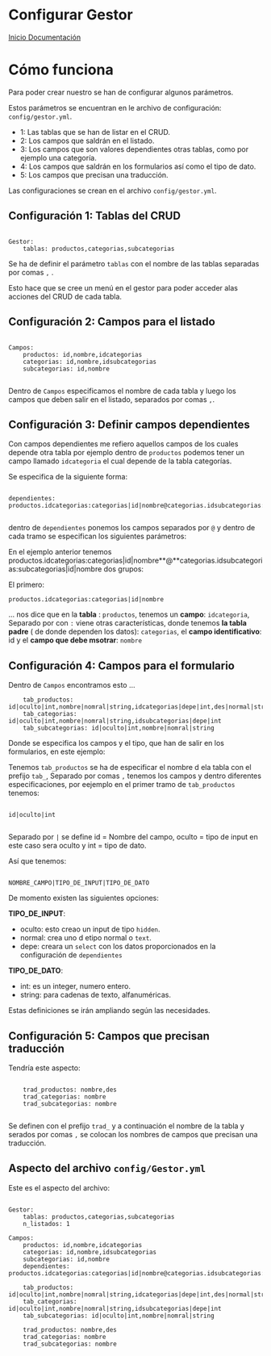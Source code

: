 Configurar Gestor
=================

[Inicio Documentación][1] 

# Cómo funciona

Para poder crear nuestro se han de configurar algunos parámetros.

Estos parámetros se encuentran en le archivo de configuración: `config/gestor.yml`.

- 1: Las tablas que se han de listar en el CRUD.
- 2: Los campos que saldrán en el listado.
- 3: Los campos que son valores dependientes otras tablas, como por ejemplo una categoría.
- 4: Los campos que saldrán en los formularios así como el tipo de dato.
- 5: Los campos que precisan una traducción.


Las configuraciones se crean en el  archivo `config/gestor.yml`.

## Configuración 1: Tablas del CRUD

```

Gestor:
    tablas: productos,categorias,subcategorias

```

Se ha de definir el parámetro `tablas` con el nombre de las tablas separadas por comas `,` .

Esto hace que se cree un menú en el gestor para poder acceder alas acciones del CRUD de cada tabla.



## Configuración 2: Campos para el listado

```

Campos:
    productos: id,nombre,idcategorias
    categorias: id,nombre,idsubcategorias 
    subcategorias: id,nombre


```
Dentro de `Campos` especificamos el nombre de cada tabla y luego los campos que deben salir en el listado, separados por comas `,`.


## Configuración 3: Definir campos dependientes

Con campos dependientes me refiero aquellos campos de los cuales depende otra tabla por ejemplo dentro de `productos` podemos tener un campo llamado `idcategoria` el cual depende de la tabla categorías.

Se especifica de la siguiente forma:

``` 

dependientes: productos.idcategorias:categorias|id|nombre@categorias.idsubcategorias:subcategorias|id|nombre 


```
dentro de `dependientes` ponemos los campos separados por `@` y dentro de cada tramo se especifican los siguientes parámetros:

En el ejemplo anterior tenemos productos.idcategorias:categorias|id|nombre**@**categorias.idsubcategorias:subcategorias|id|nombre dos grupos:

El primero:

```
productos.idcategorias:categorias|id|nombre

```
... nos dice que en la **tabla** : `productos`, tenemos un **campo**: `idcategoria`, Separado por con `:` viene otras características, donde tenemos **la tabla padre** (  de donde dependen los datos): `categorias`, el **campo identificativo**: id y el **campo que debe msotrar**: `nombre`



## Configuración 4: Campos para el formulario

Dentro de `Campos` encontramos esto ...

```
    tab_productos: id|oculto|int,nombre|nomral|string,idcategorias|depe|int,des|normal|string
    tab_categorias: id|oculto|int,nombre|nomral|string,idsubcategorias|depe|int
    tab_subcategorias: id|oculto|int,nombre|nomral|string

```

Donde se especifica los campos y el tipo,  que han de salir en los formularios, en este ejemplo:

Tenemos `tab_productos` se ha de especificar el nombre d ela tabla con el prefijo `tab_`, Separado por comas `,` tenemos los campos y dentro diferentes especificaciones, por eejemplo en el primer tramo de `tab_productos` tenemos:

```

id|oculto|int


```

Separado por `|` se define id = Nombre del campo, oculto =  tipo de input en este caso sera oculto y int = tipo de dato.

Así que tenemos:


```

NOMBRE_CAMPO|TIPO_DE_INPUT|TIPO_DE_DATO

```

De momento existen las siguientes opciones:

**TIPO_DE_INPUT**: 
- oculto: esto creao un input de tipo `hidden`.
- normal: crea uno d etipo normal o `text`.
- depe: creara un `select` con los datos proporcionados en la configuración de `dependientes`


**TIPO_DE_DATO**:
- int: es un integer, numero entero.
- string: para cadenas de texto, alfanuméricas.

Estas definiciones se irán ampliando según las necesidades.




## Configuración 5: Campos que precisan traducción

Tendría este aspecto:

```

    trad_productos: nombre,des
    trad_categorias: nombre
    trad_subcategorias: nombre


```

Se definen con el prefijo `trad_` y a continuación el nombre de la tabla y serados por comas `,` se colocan los nombres de campos que precisan una traducción.



##  Aspecto del archivo `config/Gestor.yml`
Este es el aspecto del archivo: 

```

Gestor:
    tablas: productos,categorias,subcategorias
    n_listados: 1

Campos:
    productos: id,nombre,idcategorias
    categorias: id,nombre,idsubcategorias 
    subcategorias: id,nombre
    dependientes: productos.idcategorias:categorias|id|nombre@categorias.idsubcategorias:subcategorias|id|nombre  

    tab_productos: id|oculto|int,nombre|nomral|string,idcategorias|depe|int,des|normal|string
    tab_categorias: id|oculto|int,nombre|nomral|string,idsubcategorias|depe|int
    tab_subcategorias: id|oculto|int,nombre|nomral|string
    
    trad_productos: nombre,des
    trad_categorias: nombre
    trad_subcategorias: nombre


```


[1]:  Inicio_Documentacion.md
